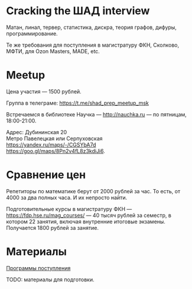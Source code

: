 # Cracking the ШАД interview

Матан, линал, тервер, статистика, дискра, теория графов, дифуры, программирование.

Те же требования для поступления в магистратуру ФКН, Сколково, МФТИ, для Ozon Masters, MADE, etc.

# Meetup 

Цена участия — 1500 рублей.

Группа в телеграме: https://t.me/shad_prep_meetup_msk

Встречаемся в библиотеке Научка — http://nauchka.ru — по пятницам, 18:00-21:00.

Адрес: Дубининская 20  
Метро Павелецкая или Серпуховская
https://yandex.ru/maps/-/CGSYbA7d  
https://goo.gl/maps/8Pn2v4fL8z3kdiJi6. 

# Сравнение цен

Репетиторы по математике берут от 2000 рублей за час. То есть, от 4000 за два полных часа. И их непросто найти.

Подготовительные курсы в магистратуру ФКН — https://fdp.hse.ru/mag_courses/ — 40 тысяч рублей за семестр, в котором 22 занятия, включая внутренние итоговые экзамены. Получается 1800 рублей за занятие.

# Материалы

[Программы поступления](programs.md)

TODO: материалы для подготовки.
